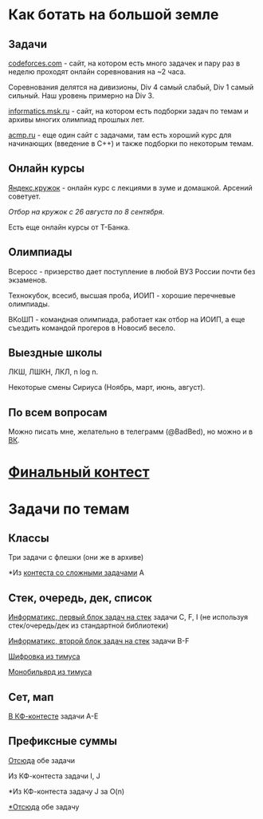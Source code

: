 # Как ботать на большой земле

## Задачи

[codeforces.com](codeforces.com) - сайт, на котором есть много задачек и пару раз в неделю проходят онлайн соревнования на ~2 часа. 

Соревнования делятся на дивизионы, Div 4 самый слабый, Div 1 самый сильный. Наш уровень примерно на Div 3.

[informatics.msk.ru](https://informatics.msk.ru/) - сайт, на котором есть подборки задач по темам и архивы многих олимпиад прошлых лет.

[acmp.ru](https://acmp.ru/) - еще один сайт с задачами, там есть хороший курс для начинающих (введение в C++) и также подборки по некоторым темам.

## Онлайн курсы

[Яндекс.кружок](https://algocode.ru/) - онлайн курс с лекциями в зуме и домашкой. Арсений советует.

*Отбор на кружок с 26 августа по 8 сентября*.

Есть еще онлайн курсы от Т-Банка.

## Олимпиады

Всеросс - призерство дает поступление в любой ВУЗ России почти без экзаменов.

Технокубок, всесиб, высшая проба, ИОИП - хорошие перечневые олимпиады.

ВКоШП - командная олимпиада, работает как отбор на ИОИП, а еще съездить командой прогеров в Новосиб весело.

## Выездные школы

ЛКШ, ЛШКН, ЛКЛ, n log n.

Некоторые смены Сириуса (Ноябрь, март, июнь, август).

## По всем вопросам

Можно писать мне, желательно в телеграмм (@BadBed), но можно и в [ВК](https://vk.com/blueberry_void).

# [Финальный контест](https://codeforces.com/contestInvitation/9a66b0b941a60754ed64fa2553118ffcafe4195f)

# Задачи по темам

## Классы

Три задачи с флешки (они же в архиве)

*Из [контеста со сложными задачами](https://codeforces.com/contestInvitation/cfd14dd736cf08d26fcf946e5f5167c9ccdc30fc) A

## Стек, очередь, дек, список

[Информатикс, первый блок задач на стек](https://informatics.msk.ru/mod/statements/view.php?id=207#1) задачи C, F, I (не используя стек/очередь/дек из стандартной библиотеки)

[Информатикс, второй блок задач на стек](https://informatics.msk.ru/mod/statements/view.php?id=206#1) задачи B-F

[Шифровка из тимуса](https://acm.timus.ru/problem.aspx?space=1&num=1654)

[Монобильярд из тимуса](https://acm.timus.ru/problem.aspx?space=1&num=1494)

## Сет, мап

[В КФ-контесте](https://codeforces.com/contestInvitation/ff6da28eb802a111e6146ee5a0bf4145e3470e89) задачи A-E

## Префиксные суммы

[Отсюда](https://codeforces.com/edu/course/3/lesson/10/2/practice) обе задачи

Из КФ-контеста задачи I, J

*Из КФ-контеста задачу J за O(n)

[*Отсюда](https://codeforces.com/edu/course/3/lesson/10/3/practice) обе задачу
